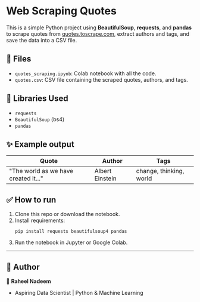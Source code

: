 # Web Scraping Quotes

This is a simple Python project using **BeautifulSoup**, **requests**, and **pandas** to scrape quotes from [quotes.toscrape.com](http://quotes.toscrape.com/), extract authors and tags, and save the data into a CSV file.

## 📂 Files
- `quotes_scraping.ipynb`: Colab notebook with all the code.
- `quotes.csv`: CSV file containing the scraped quotes, authors, and tags.

## 🚀 Libraries Used
- `requests`
- `BeautifulSoup` (bs4)
- `pandas`

## ✨ Example output
| Quote | Author | Tags |
|-------|--------|------|
| "The world as we have created it..." | Albert Einstein | change, thinking, world |

## ✅ How to run
1. Clone this repo or download the notebook.
2. Install requirements:
    ```
    pip install requests beautifulsoup4 pandas
    ```
3. Run the notebook in Jupyter or Google Colab.

---

## 🔗 Author
👋 **Raheel Nadeem**  
- Aspiring Data Scientist | Python & Machine Learning
